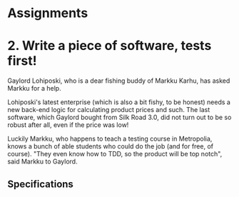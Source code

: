 # Assignments


# 2. Write a piece of software, tests first!

Gaylord Lohiposki, who is a dear fishing buddy of Markku Karhu, has asked Markku for a help.

Lohiposki's latest enterprise (which is also a bit fishy, to be honest) needs a new back-end logic for calculating product prices and such. The last software, which Gaylord bought from Silk Road 3.0, did not turn out to be so robust after all, even if the price was low!

Luckily Markku, who happens to teach a testing course in Metropolia, knows a bunch of able students who could do the job (and for free, of course). "They even know how to TDD, so the product will be top notch", said Markku to Gaylord.

## Specifications

